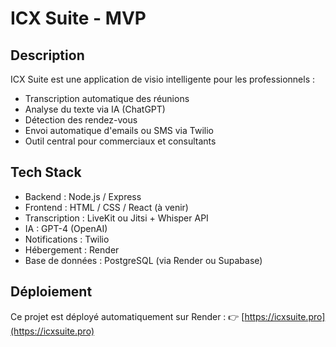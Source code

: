 # ICX Suite - MVP

## Description
ICX Suite est une application de visio intelligente pour les professionnels :
- Transcription automatique des réunions
- Analyse du texte via IA (ChatGPT)
- Détection des rendez-vous
- Envoi automatique d'emails ou SMS via Twilio
- Outil central pour commerciaux et consultants

## Tech Stack
- Backend : Node.js / Express
- Frontend : HTML / CSS / React (à venir)
- Transcription : LiveKit ou Jitsi + Whisper API
- IA : GPT-4 (OpenAI)
- Notifications : Twilio
- Hébergement : Render
- Base de données : PostgreSQL (via Render ou Supabase)

## Déploiement
Ce projet est déployé automatiquement sur Render :
👉 [https://icxsuite.pro](https://icxsuite.pro)
